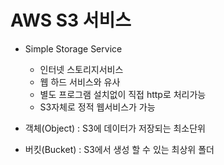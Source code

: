 # AWS S3 서비스
- Simple Storage Service 
	- 인터넷 스토리지서비스
	- 웹 하드 서비스와 유사
	- 별도 프로그램 설치없이 직접 http로 처리가능
	- S3자체로 정적 웹서비스가 가능

- 객체(Object) : S3에 데이터가 저장되는 최소단위
- 버킷(Bucket) : S3에서 생성 할 수 있는 최상위 폴더


